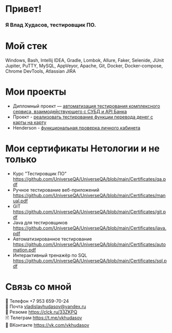 # Привет!

### Я Влад Худасов, тестировщик ПО.

# Мой стек

Windows, Bash, Intellij IDEA, Gradle, Lombok, Allure, Faker, Selenide, JUnit Jupiter, PuTTY, MySQL, AppVeyor, 
Apache, Git, Docker, Docker-compose, Chrome DevTools, Atlassian JIRA

# Мои проекты

- Дипломный проект — [автоматизация тестирования комплексного сервиса, взаимодействующего с СУБД и API Банка](https://github.com/UniverseQA/Diploma/blob/main/Task.md)
- Проект - [реализовать тестирование функции перевода денег с карты на карту](https://github.com/UniverseQA/BDD#%D0%B7%D0%B0%D0%B4%D0%B0%D1%87%D0%B0-page-objects)
- Henderson - [функциональная проверка личного кабинета](https://docs.google.com/spreadsheets/d/1jM9ZCzT5dtunzbuHaX53S0xt_H1hyzhWd9rfIbbkvDI/edit?usp=share_link)

# Мои сертификаты Нетологии и не только

- Курс "Тестировщик ПО" https://github.com/UniverseQA/UniverseQA/blob/main/Certificates/qa.pdf
- Ручное тестирование веб-приложений https://github.com/UniverseQA/UniverseQA/blob/main/Certificates/manual.pdf
- GIT https://github.com/UniverseQA/UniverseQA/blob/main/Certificates/git.pdf
- Java для тестировщиков https://github.com/UniverseQA/UniverseQA/blob/main/Certificates/java.pdf
- Автоматизированное тестирование https://github.com/UniverseQA/UniverseQA/blob/main/Certificates/automation.pdf
- Интерактивный тренажёр по SQL https://github.com/UniverseQA/UniverseQA/blob/main/Certificates/sql.pdf

# Связь со мной
:iphone: Телефон +7 953 659-70-24  
:e-mail: Почта vladislavhudasov@yandex.ru  
📜 Резюме https://clck.ru/33ZKPQ  
🖹 Телеграм https://t.me/vkhudasov  
💎 ВКонтакте https://vk.com/vkhudasov
